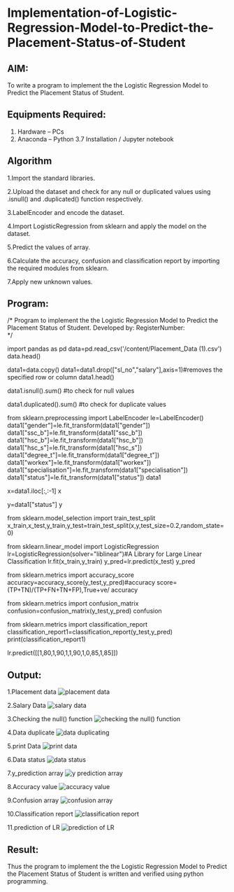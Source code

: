 # Implementation-of-Logistic-Regression-Model-to-Predict-the-Placement-Status-of-Student

## AIM:
To write a program to implement the the Logistic Regression Model to Predict the Placement Status of Student.

## Equipments Required:
1. Hardware – PCs
2. Anaconda – Python 3.7 Installation / Jupyter notebook

## Algorithm

1.Import the standard libraries.

2.Upload the dataset and check for any null or duplicated values using .isnull() and .duplicated() function respectively.

3.LabelEncoder and encode the dataset.

4.Import LogisticRegression from sklearn and apply the model on the dataset.

5.Predict the values of array.

6.Calculate the accuracy, confusion and classification report by importing the required modules from sklearn.

7.Apply new unknown values.

## Program:

/*
Program to implement the the Logistic Regression Model to Predict the Placement Status of Student.
Developed by: 
RegisterNumber:  
*/

import pandas as pd
data=pd.read_csv('/content/Placement_Data (1).csv')
data.head()

data1=data.copy()
data1=data1.drop(["sl_no","salary"],axis=1)#removes the specified row or column
data1.head()

data1.isnull().sum() #to check for null values

data1.duplicated().sum() #to check for duplicate values

from sklearn.preprocessing import LabelEncoder
le=LabelEncoder()
data1["gender"]=le.fit_transform(data1["gender"])
data1["ssc_b"]=le.fit_transform(data1["ssc_b"])
data1["hsc_b"]=le.fit_transform(data1["hsc_b"])
data1["hsc_s"]=le.fit_transform(data1["hsc_s"])
data1["degree_t"]=le.fit_transform(data1["degree_t"])
data1["workex"]=le.fit_transform(data1["workex"])
data1["specialisation"]=le.fit_transform(data1["specialisation"])
data1["status"]=le.fit_transform(data1["status"])
data1

x=data1.iloc[:,:-1]
x

y=data1["status"]
y

from sklearn.model_selection import train_test_split
x_train,x_test,y_train,y_test=train_test_split(x,y,test_size=0.2,random_state=0)

from sklearn.linear_model import LogisticRegression
lr=LogisticRegression(solver="liblinear")#A Library for Large Linear Classification
lr.fit(x_train,y_train)
y_pred=lr.predict(x_test)
y_pred

from sklearn.metrics import accuracy_score
accuracy=accuracy_score(y_test,y_pred)#accuracy score=(TP+TN)/(TP+FN+TN+FP),True+ve/
accuracy

from sklearn.metrics import confusion_matrix
confusion=confusion_matrix(y_test,y_pred)
confusion

from sklearn.metrics import classification_report
classification_report1=classification_report(y_test,y_pred)
print(classification_report1)

lr.predict([[1,80,1,90,1,1,90,1,0,85,1,85]])

## Output:

1.Placement data
![placement data](https://github.com/maha712/Implementation-of-Logistic-Regression-Model-to-Predict-the-Placement-Status-of-Student/assets/121156360/be343736-f12f-4b1d-9ada-49e804abacb6)

2.Salary Data
![salary data](https://github.com/maha712/Implementation-of-Logistic-Regression-Model-to-Predict-the-Placement-Status-of-Student/assets/121156360/c9f9520c-3761-428a-a1b6-f2253b57bbb9)

3.Checking the null() function
![checking the null() function](https://github.com/maha712/Implementation-of-Logistic-Regression-Model-to-Predict-the-Placement-Status-of-Student/assets/121156360/e9ac4675-3626-46cc-bda4-1af731d9a3e5)

4.Data duplicate
![data duplicating](https://github.com/maha712/Implementation-of-Logistic-Regression-Model-to-Predict-the-Placement-Status-of-Student/assets/121156360/36b1ed15-ddbe-4612-b934-e497a7df1580)

5.print Data
![print data](https://github.com/maha712/Implementation-of-Logistic-Regression-Model-to-Predict-the-Placement-Status-of-Student/assets/121156360/52eae1ff-ef0e-4dcb-aa16-659b66a1279f)

6.Data status
![data status](https://github.com/maha712/Implementation-of-Logistic-Regression-Model-to-Predict-the-Placement-Status-of-Student/assets/121156360/40f04c8d-202a-44dd-8e78-ccd34e7e5c45)

7.y_prediction array
![y prediction array](https://github.com/maha712/Implementation-of-Logistic-Regression-Model-to-Predict-the-Placement-Status-of-Student/assets/121156360/db42a52b-32ba-44c0-98dd-471267daab68)

8.Accuracy value
![accuracy value](https://github.com/maha712/Implementation-of-Logistic-Regression-Model-to-Predict-the-Placement-Status-of-Student/assets/121156360/7838376f-21bf-4adb-bcb8-97dfeaa571a2)

9.Confusion array
![confusion array](https://github.com/maha712/Implementation-of-Logistic-Regression-Model-to-Predict-the-Placement-Status-of-Student/assets/121156360/26db49bc-c82c-495d-8394-3abbf736606c)

10.Classification report
![classification report](https://github.com/maha712/Implementation-of-Logistic-Regression-Model-to-Predict-the-Placement-Status-of-Student/assets/121156360/e518e27b-32c8-495a-b462-f8048dbabe25)

11.prediction of LR
![prediction of LR](https://github.com/maha712/Implementation-of-Logistic-Regression-Model-to-Predict-the-Placement-Status-of-Student/assets/121156360/42858a2e-fab1-4faf-90f4-0230ae92a5a8)


## Result:
Thus the program to implement the the Logistic Regression Model to Predict the Placement Status of Student is written and verified using python programming.
